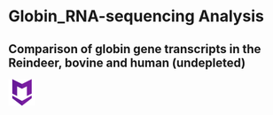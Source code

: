 # Globin_RNA-sequencing Analysis
## Comparison of globin gene transcripts in the Reindeer, bovine and human (undepleted)
![alt text](https://github.com/adam-p/markdown-here/raw/master/src/common/images/icon48.png "Logo Title Text 1")
